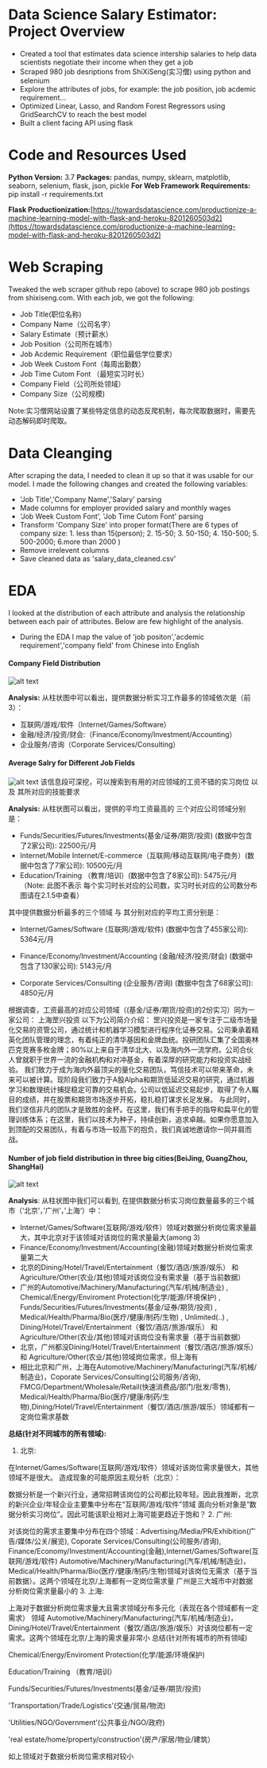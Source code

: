 # Data Science Salary Estimator: Project Overview
* Created a tool that estimates data science intership salaries to help data scientists negotiate their income when they get a job 
* Scraped 980 job desriptions from ShiXiSeng(实习僧) using python and selenium
* Explore the attributes of jobs, for example: the job position, job acdemic requirement...
* Optimized Linear, Lasso, and Random Forest Regressors using GridSearchCV to reach the best model
* Built a client facing API using flask


# Code and Resources Used
**Python Version:** 3.7
**Packages:** pandas, numpy, sklearn, matplotlib, seaborn, selenium, flask, json, pickle
**For Web Framework Requirements:** pip install -r requirements.txt

**Flask Productionization:**[https://towardsdatascience.com/productionize-a-machine-learning-model-with-flask-and-heroku-8201260503d2](https://towardsdatascience.com/productionize-a-machine-learning-model-with-flask-and-heroku-8201260503d2)


# Web Scraping
Tweaked the web scraper github repo (above) to scrape 980 job postings from shixiseng.com. With each job, we got the following:
* Job Title(职位名称)
* Company Name（公司名字）
* Salary Estimate（预计薪水）
* Job Position（公司所在城市）
* Job Acdemic Requirement（职位最低学位要求）
* Job Week Custom Font（每周出勤数）
* Job Time Cutom Font （最短实习时长）
* Company Field（公司所处领域）
* Company Size（公司规模)

Note:实习僧网站设置了某些特定信息的动态反爬机制，每次爬取数据时，需要先动态解码即时爬取。

# Data Cleanging
After scraping the data, I needed to clean it up so that it was usable for our model. I made the following changes and created the following variables:
* 'Job Title','Company Name','Salary' parsing
* Made columns for employer provided salary and monthly wages
* 'Job Week Custom Font', 'Job Time Cutom Font' parsing
* Transform 'Company Size' into proper format(There are 6 types of company size: 1. less than 15(person); 2. 15-50; 3. 50-150; 4. 150-500; 5. 500-2000; 6.more than 2000 )
* Remove irrelevent columns
* Save cleaned data as 'salary_data_cleaned.csv'

# EDA
I looked at the distribution of each attribute and analysis the relationship between each pair of attributes. Below are few highlight of the analysis.
* During the EDA I map the value of 'job positon','acdemic requirement','company field' from Chinese into English

#### Company Field Distribution
![alt text](https://github.com/rorschachwilpeng/shixiseng_salary_data_analysis_project/blob/main/company_field_dis.png "Company Field Distribution")

**Analysis:**
从柱状图中可以看出，提供数据分析实习工作最多的领域依次是（前3）：
* 互联网/游戏/软件（Internet/Games/Software）
* 金融/经济/投资/财会:（Finance/Economy/Investment/Accounting）
* 企业服务/咨询（Corporate Services/Consulting）
#### Average Salry for Different Job Fields
![alt text](https://github.com/rorschachwilpeng/shixiseng_salary_data_analysis_project/blob/main/avg_jf.png "Average Salry for Different Job Field")
该信息段可深挖，可以搜索到有用的对应领域的工资不错的实习岗位 以及 其所对应的技能要求

**Analysis:** 从柱状图可以看出，提供的平均工资最高的 三个对应公司领域分别是：

* Funds/Securities/Futures/Investments(基金/证券/期货/投资) (数据中包含了2家公司): 22500元/月
* Internet/Mobile Internet/E-commerce（互联网/移动互联网/电子商务）(数据中包含了7家公司): 10500元/月
* Education/Training （教育/培训）(数据中包含了8家公司): 5475元/月
（Note: 此图不表示 每个实习时长对应的公司数，实习时长对应的公司数分布图请在2.1.5中查看）

其中提供数据分析最多的三个领域 与 其分别对应的平均工资分别是：

* Internet/Games/Software (互联网/游戏/软件) (数据中包含了455家公司): 5364元/月

* Finance/Economy/Investment/Accounting (金融/经济/投资/财会) (数据中包含了130家公司): 5143元/月

* Corporate Services/Consulting (企业服务/咨询) (数据中包含了68家公司): 4850元/月

根据调查，工资最高的对应公司领域（(基金/证券/期货/投资)的2份实习）同为一家公司： 上海罡兴投资
以下为公司简介介绍： 罡兴投资是一家专注于二级市场量化交易的资管公司，通过统计和机器学习模型进行程序化证券交易。公司秉承着精英化团队管理的理念，有着纯正的清华基因和金牌血统。投研团队汇集了全国奥林匹克竞赛多枚金牌；80%以上来自于清华北大、以及海内外一流学府。公司合伙人曾就职于世界一流的金融机构和对冲基金，有着深厚的研究能力和投资实战经验。 我们致力于成为海内外最顶尖的量化交易团队，笃信技术可以带来革命，未来可以被计算。现阶段我们致力于A股Alpha和期货低延迟交易的研究，通过机器学习和数理统计捕捉稳定可靠的交易机会。公司以低延迟交易起步，取得了令人瞩目的成绩，并在股票和期货市场逐步开拓，稳扎稳打谋求长足发展。 与此同时，我们坚信非凡的团队才是致胜的金杯。在这里，我们有手把手的指导和扁平化的管理训练体系；在这里，我们以技术为种子，持续创新，追求卓越。如果你愿意加入到顶配的交易团队，有着与市场一较高下的抱负，我们真诚地邀请你一同并肩而战。


#### Number of job field distribution in three big cities(BeiJing, GuangZhou, ShangHai)
![alt text](https://github.com/rorschachwilpeng/shixiseng_salary_data_analysis_project/blob/main/jf_dis_3cities.png "Number of job field distribution in three big cities(BeiJing, GuangZhou, ShangHai)")

**Analysis**: 从柱状图中我们可以看到, 在提供数据分析实习岗位数量最多的三个城市（‘北京’，’广州‘，’上海‘）中：

* Internet/Games/Software(互联网/游戏/软件）领域对数据分析岗位需求量最大，其中北京对于该领域对该岗位的需求量最大(among 3)
* Finance/Economy/Investment/Accounting(金融)领域对数据分析岗位需求量第二大
* 北京的Dining/Hotel/Travel/Entertainment（餐饮/酒店/旅游/娱乐） 和 Agriculture/Other(农业/其他)领域对该岗位没有需求量（基于当前数据）
* 广州的Automotive/Machinery/Manufacturing(汽车/机械/制造业) , Chemical/Energy/Enviroment Protection(化学/能源/环境保护) , Funds/Securities/Futures/Investments(基金/证券/期货/投资) , Medical/Health/Pharma/Bio(医疗/健康/制药/生物) , Unlimited(..) , Dining/Hotel/Travel/Entertainment（餐饮/酒店/旅游/娱乐） 和 Agriculture/Other(农业/其他)领域对该岗位没有需求量（基于当前数据）
* 北京，广州都没Dining/Hotel/Travel/Entertainment（餐饮/酒店/旅游/娱乐） 和 Agriculture/Other(农业/其他)领域岗位需求，但上海有
* 相比北京和广州，上海在Automotive/Machinery/Manufacturing(汽车/机械/制造业)，Coporate Services/Consulting(公司服务/咨询), FMCG/Department/Wholesale/Retail(快速消费品/部门/批发/零售), Medical/Health/Pharma/Bio(医疗/健康/制药/生物),Dining/Hotel/Travel/Entertainment（餐饮/酒店/旅游/娱乐）领域都有一定岗位需求基数

**总结(针对不同城市的所有领域):**

1. 北京:

在Internet/Games/Software(互联网/游戏/软件）领域对该岗位需求量很大，其他领域不是很大。
造成现象的可能原因主观分析（北京）：

数据分析是一个新兴行业，通常招聘该岗位的公司都比较年轻。因此我推断，北京的新兴企业/年轻企业主要集中分布在“互联网/游戏/软件”领域
面向分析对象是“数据分析实习岗位”。因此可能该职业相对上海可能更趋近于饱和？
2. 广州:

对该岗位的需求主要集中分布在四个领域：Advertising/Media/PR/Exhibition(广告/媒体/公关/展览), Coporate Services/Consulting(公司服务/咨询), Finance/Economy/Investment/Accounting(金融),Internet/Games/Software(互联网/游戏/软件)
Automotive/Machinery/Manufacturing(汽车/机械/制造业)，Medical/Health/Pharma/Bio(医疗/健康/制药/生物)领域对该岗位无需求（基于当前数据）。这两个领域在北京/上海都有一定岗位需求量
广州是三大城市中对数据分析岗位需求量最小的
3. 上海:

上海对于数据分析岗位需求量大且需求领域分布多元化（表现在各个领域都有一定需求）
领域 Automotive/Machinery/Manufacturing(汽车/机械/制造业)， Dining/Hotel/Travel/Entertainment（餐饮/酒店/旅游/娱乐）对该岗位都有一定需求。这两个领域在北京/上海的需求量非常小
总结(针对所有城市的所有领域)

Chemical/Energy/Enviroment Protection(化学/能源/环境保护)

Education/Training （教育/培训）

Funds/Securities/Futures/Investments(基金/证券/期货/投资)

'Transportation/Trade/Logistics'(交通/贸易/物流)

'Utilities/NGO/Government'(公共事业/NGO/政府)

'real estate/home/property/construction'(房产/家居/物业/建筑）

如上领域对于数据分析岗位需求相对较小
